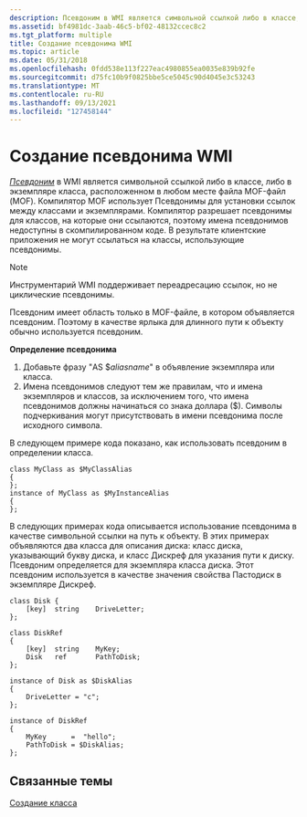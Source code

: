 ```yaml
---
description: Псевдоним в WMI является символьной ссылкой либо в классе, либо в экземпляре класса, расположенном в любом месте файла MOF-файл (MOF).
ms.assetid: bf4981dc-3aab-46c5-bf02-48132ccec8c2
ms.tgt_platform: multiple
title: Создание псевдонима WMI
ms.topic: article
ms.date: 05/31/2018
ms.openlocfilehash: 0fdd538e113f227eac4980855ea0035e839b92fe
ms.sourcegitcommit: d75fc10b9f0825bbe5ce5045c90d4045e3c53243
ms.translationtype: MT
ms.contentlocale: ru-RU
ms.lasthandoff: 09/13/2021
ms.locfileid: "127458144"
---
```

# <a name="creating-a-wmi-alias"></a>Создание псевдонима WMI

[*Псевдоним*](gloss-a.md) в WMI является символьной ссылкой либо в классе, либо в экземпляре класса, расположенном в любом месте файла MOF-файл (MOF). Компилятор MOF использует Псевдонимы для установки ссылок между классами и экземплярами. Компилятор разрешает псевдонимы для классов, на которые они ссылаются, поэтому имена псевдонимов недоступны в скомпилированном коде. В результате клиентские приложения не могут ссылаться на классы, использующие псевдонимы.

> [!Note]  
> Инструментарий WMI поддерживает переадресацию ссылок, но не циклические псевдонимы.

 

Псевдоним имеет область только в MOF-файле, в котором объявляется псевдоним. Поэтому в качестве ярлыка для длинного пути к объекту обычно используется псевдоним.

**Определение псевдонима**

1.  Добавьте фразу "AS $*aliasname*" в объявление экземпляра или класса.
2.  Имена псевдонимов следуют тем же правилам, что и имена экземпляров и классов, за исключением того, что имена псевдонимов должны начинаться со знака доллара ($). Символы подчеркивания могут присутствовать в имени псевдонима после исходного символа.

В следующем примере кода показано, как использовать псевдоним в определении класса.

``` syntax
class MyClass as $MyClassAlias
{
};
instance of MyClass as $MyInstanceAlias
{
};
```

В следующих примерах кода описывается использование псевдонима в качестве символьной ссылки на путь к объекту. В этих примерах объявляются два класса для описания диска: класс диска, указывающий букву диска, и класс Дискреф для указания пути к диску. Псевдоним определяется для экземпляра класса диска. Этот псевдоним используется в качестве значения свойства Пастодиск в экземпляре Дискреф.

``` syntax
class Disk {
    [key]  string    DriveLetter;
};

class DiskRef 
{
    [key]  string    MyKey;
    Disk   ref       PathToDisk;
};

instance of Disk as $DiskAlias 
{
    DriveLetter = "c";
};

instance of DiskRef
{
    MyKey      =  "hello";
    PathToDisk = $DiskAlias;
};
```

## <a name="related-topics"></a>Связанные темы

<dl> <dt>

[Создание класса](creating-a-class.md)
</dt> </dl>

 

 



